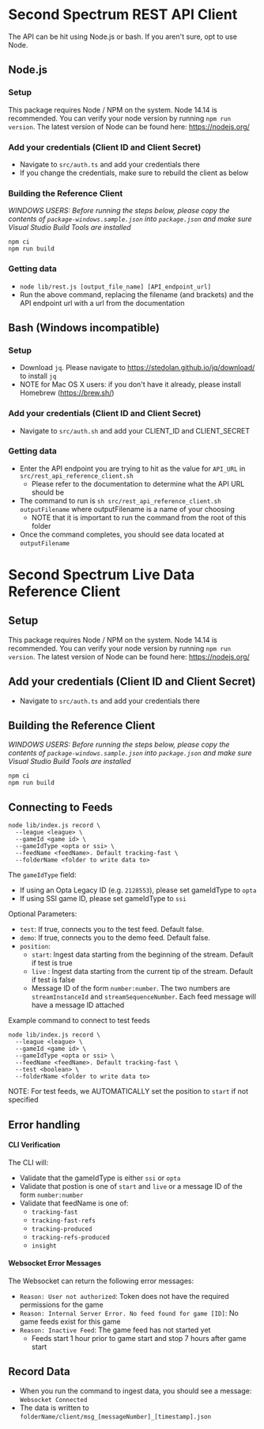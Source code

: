# Second Spectrum REST API Client
The API can be hit using Node.js or bash. If you aren't sure, opt to use Node.
## Node.js
### Setup

This package requires Node / NPM on the system. Node 14.14 is recommended. You can verify your node version by running `npm run version`. The latest version of Node can be found here: https://nodejs.org/

### Add your credentials (Client ID and Client Secret)

- Navigate to `src/auth.ts` and add your credentials there
- If you change the credentials, make sure to rebuild the client as below

### Building the Reference Client

*WINDOWS USERS: Before running the steps below, please copy the contents of `package-windows.sample.json` into `package.json` and make sure Visual Studio Build Tools are installed*
```
npm ci
npm run build
```
### Getting data
- `node lib/rest.js [output_file_name] [API_endpoint_url]`
- Run the above command, replacing the filename (and brackets) and the API endpoint url with a url from the documentation
## Bash (Windows incompatible)
### Setup
- Download `jq`. Please navigate to https://stedolan.github.io/jq/download/ to install `jq`
- NOTE for Mac OS X users: if you don't have it already, please install Homebrew (https://brew.sh/)

### Add your credentials (Client ID and Client Secret)

- Navigate to `src/auth.sh` and add your CLIENT_ID and CLIENT_SECRET

### Getting data

- Enter the API endpoint you are trying to hit as the value for `API_URL` in `src/rest_api_reference_client.sh`
  - Please refer to the documentation to determine what the API URL should be
- The command to run is `sh src/rest_api_reference_client.sh outputFilename` where outputFilename is a name of your choosing
  - NOTE that it is important to run the command from the root of this folder
- Once the command completes, you should see data located at `outputFilename`

# Second Spectrum Live Data Reference Client

## Setup

This package requires Node / NPM on the system. Node 14.14 is recommended. You can verify your node version by running `npm run version`. The latest version of Node can be found here: https://nodejs.org/

## Add your credentials (Client ID and Client Secret)

- Navigate to `src/auth.ts` and add your credentials there

## Building the Reference Client

*WINDOWS USERS: Before running the steps below, please copy the contents of `package-windows.sample.json` into `package.json` and make sure Visual Studio Build Tools are installed*
```
npm ci
npm run build
```

## Connecting to Feeds

```
node lib/index.js record \
  --league <league> \
  --gameId <game id> \
  --gameIdType <opta or ssi> \
  --feedName <feedName>. Default tracking-fast \
  --folderName <folder to write data to>
```

The `gameIdType` field:

- If using an Opta Legacy ID (e.g. `2128553`), please set gameIdType to `opta`
- If using SSI game ID, please set gameIdType to `ssi`

Optional Parameters:

- `test`: If true, connects you to the test feed. Default false.
- `demo`: If true, connects you to the demo feed. Default false.
- `position`:
  - `start`: Ingest data starting from the beginning of the stream. Default if test is true
  - `live` : Ingest data starting from the current tip of the stream. Default if test is false
  - Message ID of the form `number:number`. The two numbers are `streamInstanceId` and `streamSequenceNumber`. Each feed message will have a message ID attached

Example command to connect to test feeds

```
node lib/index.js record \
  --league <league> \
  --gameId <game id> \
  --gameIdType <opta or ssi> \
  --feedName <feedName>. Default tracking-fast \
  --test <boolean> \
  --folderName <folder to write data to>
```

NOTE: For test feeds, we AUTOMATICALLY set the position to `start` if not specified

## Error handling

#### CLI Verification

The CLI will:

- Validate that the gameIdType is either `ssi` or `opta`
- Validate that postion is one of `start` and `live` or a message ID of the form `number:number`
- Validate that feedName is one of:
  - `tracking-fast`
  - `tracking-fast-refs`
  - `tracking-produced`
  - `tracking-refs-produced`
  - `insight`

#### Websocket Error Messages

The Websocket can return the following error messages:

- `Reason: User not authorized`: Token does not have the required permissions for the game
- `Reason: Internal Server Error. No feed found for game [ID]`: No game feeds exist for this game
- `Reason: Inactive Feed`: The game feed has not started yet
  - Feeds start 1 hour prior to game start and stop 7 hours after game start

## Record Data

- When you run the command to ingest data, you should see a message: `Websocket Connected`
- The data is written to `folderName/client/msg_[messageNumber]_[timestamp].json`
